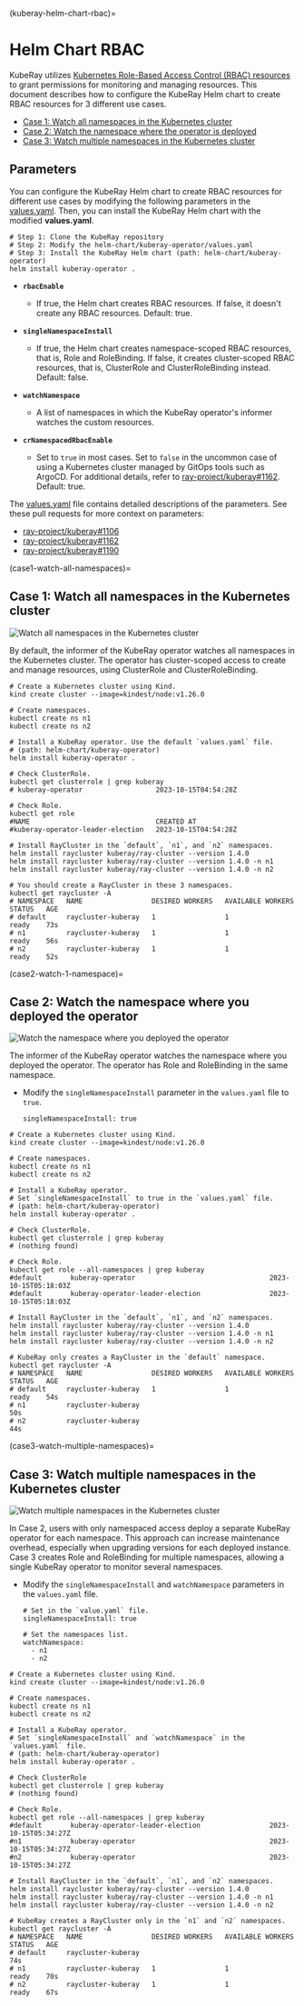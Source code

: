 (kuberay-helm-chart-rbac)=

# Helm Chart RBAC

KubeRay utilizes [Kubernetes Role-Based Access Control (RBAC) resources](https://kubernetes.io/docs/reference/access-authn-authz/rbac/) to grant permissions for monitoring and managing resources.
This document describes how to configure the KubeRay Helm chart to create RBAC resources for 3 different use cases.

* [Case 1: Watch all namespaces in the Kubernetes cluster](case1-watch-all-namespaces)
* [Case 2: Watch the namespace where the operator is deployed](case2-watch-1-namespace)
* [Case 3: Watch multiple namespaces in the Kubernetes cluster](case3-watch-multiple-namespaces)

## Parameters

You can configure the KubeRay Helm chart to create RBAC resources for different use cases by modifying the following parameters in the [values.yaml](https://github.com/ray-project/kuberay/blob/master/helm-chart/kuberay-operator/values.yaml).
Then, you can install the KubeRay Helm chart with the modified **values.yaml**.

```shell
# Step 1: Clone the KubeRay repository
# Step 2: Modify the helm-chart/kuberay-operator/values.yaml
# Step 3: Install the KubeRay Helm chart (path: helm-chart/kuberay-operator)
helm install kuberay-operator .
```

* **`rbacEnable`**
  * If true, the Helm chart creates RBAC resources. If false, it doesn't create any RBAC resources. Default: true.

* **`singleNamespaceInstall`**
  * If true, the Helm chart creates  namespace-scoped RBAC resources, that is, Role and RoleBinding. If false, it creates  cluster-scoped RBAC resources, that is, ClusterRole and ClusterRoleBinding instead. Default: false.

* **`watchNamespace`**
  * A list of namespaces in which the KubeRay operator's informer watches the custom resources.

* **`crNamespacedRbacEnable`**
  * Set to `true` in most cases. Set to `false` in the uncommon case of using a Kubernetes cluster managed by GitOps tools such as ArgoCD. For additional details, refer to [ray-project/kuberay#1162](https://github.com/ray-project/kuberay/pull/1162). Default: true.

The [values.yaml](https://github.com/ray-project/kuberay/blob/master/helm-chart/kuberay-operator/values.yaml) file contains detailed descriptions of the parameters.
See these pull requests for more context on parameters:
* [ray-project/kuberay#1106](https://github.com/ray-project/kuberay/pull/1106)
* [ray-project/kuberay#1162](https://github.com/ray-project/kuberay/pull/1162)
* [ray-project/kuberay#1190](https://github.com/ray-project/kuberay/pull/1190)

(case1-watch-all-namespaces)=
## Case 1: Watch all namespaces in the Kubernetes cluster

![Watch all namespaces in the Kubernetes cluster](../images/rbac-clusterrole.svg)

By default, the informer of the KubeRay operator watches all namespaces in the Kubernetes cluster.
The operator has cluster-scoped access to create and manage resources, using ClusterRole and ClusterRoleBinding.

```shell
# Create a Kubernetes cluster using Kind.
kind create cluster --image=kindest/node:v1.26.0

# Create namespaces.
kubectl create ns n1
kubectl create ns n2

# Install a KubeRay operator. Use the default `values.yaml` file.
# (path: helm-chart/kuberay-operator)
helm install kuberay-operator .

# Check ClusterRole.
kubectl get clusterrole | grep kuberay
# kuberay-operator                  2023-10-15T04:54:28Z

# Check Role.
kubectl get role
#NAME                               CREATED AT
#kuberay-operator-leader-election   2023-10-15T04:54:28Z

# Install RayCluster in the `default`, `n1`, and `n2` namespaces.
helm install raycluster kuberay/ray-cluster --version 1.4.0
helm install raycluster kuberay/ray-cluster --version 1.4.0 -n n1
helm install raycluster kuberay/ray-cluster --version 1.4.0 -n n2

# You should create a RayCluster in these 3 namespaces.
kubectl get raycluster -A
# NAMESPACE   NAME                 DESIRED WORKERS   AVAILABLE WORKERS   STATUS   AGE
# default     raycluster-kuberay   1                 1                   ready    73s
# n1          raycluster-kuberay   1                 1                   ready    56s
# n2          raycluster-kuberay   1                 1                   ready    52s
```

(case2-watch-1-namespace)=
## Case 2: Watch the namespace where you deployed the operator

![Watch the namespace where you deployed the operator](../images/rbac-role-one-namespace.svg)

The informer of the KubeRay operator watches the namespace where you deployed the operator.
The operator has Role and RoleBinding in the same namespace.

* Modify the `singleNamespaceInstall` parameter in the `values.yaml` file to `true`.
  ```shell
  singleNamespaceInstall: true
  ```

```shell
# Create a Kubernetes cluster using Kind.
kind create cluster --image=kindest/node:v1.26.0

# Create namespaces.
kubectl create ns n1
kubectl create ns n2

# Install a KubeRay operator.
# Set `singleNamespaceInstall` to true in the `values.yaml` file.
# (path: helm-chart/kuberay-operator)
helm install kuberay-operator .

# Check ClusterRole.
kubectl get clusterrole | grep kuberay
# (nothing found)

# Check Role.
kubectl get role --all-namespaces | grep kuberay
#default       kuberay-operator                                 2023-10-15T05:18:03Z
#default       kuberay-operator-leader-election                 2023-10-15T05:18:03Z

# Install RayCluster in the `default`, `n1`, and `n2` namespaces.
helm install raycluster kuberay/ray-cluster --version 1.4.0
helm install raycluster kuberay/ray-cluster --version 1.4.0 -n n1
helm install raycluster kuberay/ray-cluster --version 1.4.0 -n n2

# KubeRay only creates a RayCluster in the `default` namespace.
kubectl get raycluster -A
# NAMESPACE   NAME                 DESIRED WORKERS   AVAILABLE WORKERS   STATUS   AGE
# default     raycluster-kuberay   1                 1                   ready    54s
# n1          raycluster-kuberay                                                  50s
# n2          raycluster-kuberay                                                  44s
```

(case3-watch-multiple-namespaces)=
## Case 3: Watch multiple namespaces in the Kubernetes cluster

![Watch multiple namespaces in the Kubernetes cluster](../images/rbac-role-multi-namespaces.svg)

In Case 2, users with only namespaced access deploy a separate KubeRay operator for each namespace.
This approach can increase maintenance overhead, especially when upgrading versions for each deployed instance.
Case 3 creates Role and RoleBinding for multiple namespaces, allowing a single KubeRay operator to monitor several namespaces.

* Modify the `singleNamespaceInstall` and `watchNamespace` parameters in the `values.yaml` file.
  ```shell
  # Set in the `value.yaml` file.
  singleNamespaceInstall: true

  # Set the namespaces list.
  watchNamespace:
    - n1
    - n2
  ```

```shell
# Create a Kubernetes cluster using Kind.
kind create cluster --image=kindest/node:v1.26.0

# Create namespaces.
kubectl create ns n1
kubectl create ns n2

# Install a KubeRay operator.
# Set `singleNamespaceInstall` and `watchNamespace` in the `values.yaml` file.
# (path: helm-chart/kuberay-operator)
helm install kuberay-operator .

# Check ClusterRole
kubectl get clusterrole | grep kuberay
# (nothing found)

# Check Role.
kubectl get role --all-namespaces | grep kuberay
#default       kuberay-operator-leader-election                 2023-10-15T05:34:27Z
#n1            kuberay-operator                                 2023-10-15T05:34:27Z
#n2            kuberay-operator                                 2023-10-15T05:34:27Z

# Install RayCluster in the `default`, `n1`, and `n2` namespaces.
helm install raycluster kuberay/ray-cluster --version 1.4.0
helm install raycluster kuberay/ray-cluster --version 1.4.0 -n n1
helm install raycluster kuberay/ray-cluster --version 1.4.0 -n n2

# KubeRay creates a RayCluster only in the `n1` and `n2` namespaces.
kubectl get raycluster -A
# NAMESPACE   NAME                 DESIRED WORKERS   AVAILABLE WORKERS   STATUS   AGE
# default     raycluster-kuberay                                                  74s
# n1          raycluster-kuberay   1                 1                   ready    70s
# n2          raycluster-kuberay   1                 1                   ready    67s
```
